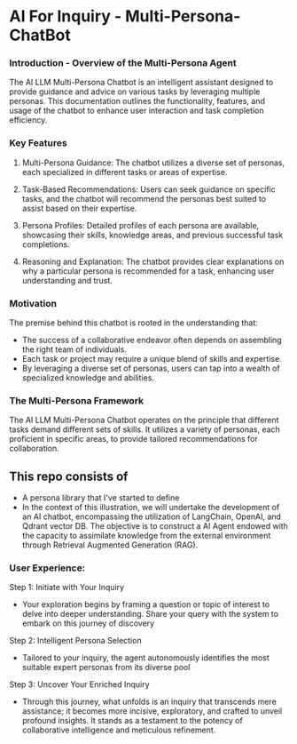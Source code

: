 # AI For Inquiry - Multi-Persona-ChatBot

### Introduction - Overview of the Multi-Persona  Agent

The AI LLM Multi-Persona Chatbot is an intelligent assistant designed to provide guidance and advice on various tasks by leveraging multiple personas. This documentation outlines the functionality, features, and usage of the chatbot to enhance user interaction and task completion efficiency.

### Key Features

1. Multi-Persona Guidance: The chatbot utilizes a diverse set of personas, each specialized in different tasks or areas of expertise.

2. Task-Based Recommendations: Users can seek guidance on specific tasks, and the chatbot will recommend the personas best suited to assist based on their expertise.

3. Persona Profiles: Detailed profiles of each persona are available, showcasing their skills, knowledge areas, and previous successful task completions.

4. Reasoning and Explanation: The chatbot provides clear explanations on why a particular persona is recommended for a task, enhancing user understanding and trust.

### Motivation

The premise behind this chatbot is rooted in the understanding that:
- The success of a collaborative endeavor often depends on assembling the right team of individuals.
- Each task or project may require a unique blend of skills and expertise.
- By leveraging a diverse set of personas, users can tap into a wealth of specialized knowledge and abilities.

### The Multi-Persona Framework

The AI LLM Multi-Persona Chatbot operates on the principle that different tasks demand different sets of skills. It utilizes a variety of personas, each proficient in specific areas, to provide tailored recommendations for collaboration.


## This repo consists of

- A persona library that I've started to define
- In the context of this illustration, we will undertake the development of an AI chatbot, encompassing the utilization of LangChain, OpenAI, and Qdrant vector DB. The objective is to construct a AI Agent endowed with the capacity to assimilate knowledge from the external environment through Retrieval Augmented Generation (RAG).

### User Experience:

Step 1: Initiate with Your Inquiry

- Your exploration begins by framing a question or topic of interest to delve into deeper understanding. Share your query with the system to embark on this journey of discovery

Step 2: Intelligent Persona Selection

- Tailored to your inquiry, the agent autonomously identifies the most suitable expert personas from its diverse pool

Step 3: Uncover Your Enriched Inquiry

- Through this journey, what unfolds is an inquiry that transcends mere assistance; it becomes more incisive, exploratory, and crafted to unveil profound insights. It stands as a testament to the potency of collaborative intelligence and meticulous refinement.

